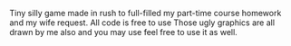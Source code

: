 Tiny silly game made in rush to full-filled my part-time course homework and my wife request.
All code is free to use
Those ugly graphics are all drawn by me also and you may use feel free to use it as well.
